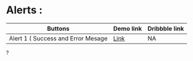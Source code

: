 # Alerts : 

|Buttons|Demo link|Dribbble link|
|----|-----|------|
|Alert 1 ( Success and Error Mesage|[Link](https://sm8uti.github.io/Ui_Compnents/Alerts/Alert1.html)|NA|


?

